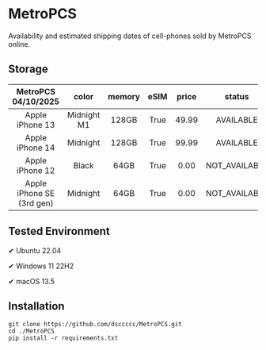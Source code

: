 # MetroPCS
Availability and estimated shipping dates of cell-phones sold by MetroPCS online.
## Storage
|MetroPCS 04/10/2025|color|memory|eSIM|price|status|shipping from|shipping to|
|:--:|:--:|:--:|:--:|:--:|:--:|:--:|:--:|
|Apple iPhone 13|Midnight M1|128GB|True|49.99|AVAILABLE|04/10/2025|04/14/2025|
|Apple iPhone 14|Midnight|128GB|True|99.99|AVAILABLE|04/10/2025|04/14/2025|
|Apple iPhone 12|Black|64GB|True|0.00|NOT_AVAILABLE|04/17/2025|04/23/2025|
|Apple iPhone SE (3rd gen)|Midnight|64GB|True|0.00|NOT_AVAILABLE|04/17/2025|04/23/2025|

## Tested Environment
✔ Ubuntu 22.04

✔ Windows 11 22H2

✔ macOS 13.5
## Installation
```
git clone https://github.com/dsccccc/MetroPCS.git
cd ./MetroPCS
pip install -r requirements.txt
```
